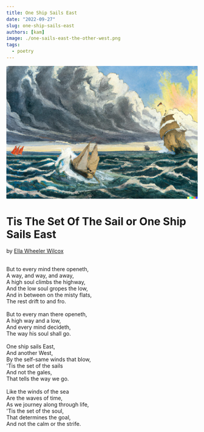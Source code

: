 ```yaml
---
title: One Ship Sails East
date: "2022-09-27"
slug: one-ship-sails-east
authors: [kam]
image: ./one-sails-east-the-other-west.png
tags:
  - poetry
---
```


![Sailing ships sailing east and west in rough seas](./one-sails-east-the-other-west.png)


# Tis The Set Of The Sail or One Ship Sails East

by [Ella Wheeler Wilcox](https://en.wikipedia.org/wiki/Ella_Wheeler_Wilcox)

<!-- truncate -->

<br/>
But to every mind there openeth,<br/>
A way, and way, and away,<br/>
A high soul climbs the highway,<br/>
And the low soul gropes the low,<br/>
And in between on the misty flats,<br/>
The rest drift to and fro.<br/>
<br/>
But to every man there openeth,<br/>
A high way and a low,<br/>
And every mind decideth,<br/>
The way his soul shall go.<br/>
<br/>
One ship sails East,<br/>
And another West,<br/>
By the self-same winds that blow,<br/>
'Tis the set of the sails<br/>
And not the gales,<br/>
That tells the way we go.<br/>
<br/>
Like the winds of the sea<br/>
Are the waves of time,<br/>
As we journey along through life,<br/>
'Tis the set of the soul,<br/>
That determines the goal,<br/>
And not the calm or the strife.<br/>
<br/>
